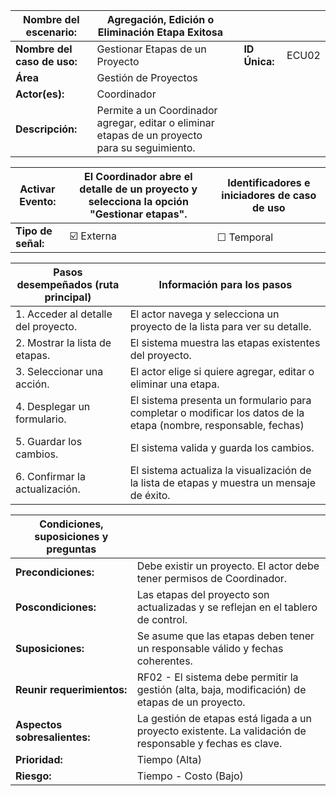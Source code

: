 | **Nombre del escenario:** |Agregación, Edición o Eliminación Etapa Exitosa | | | |
|---|---|---|---|---|
| **Nombre del caso de uso:** | Gestionar Etapas de un Proyecto | | **ID Única:** | ECU02 |
| **Área** | Gestión de Proyectos | | | |
| **Actor(es):** | Coordinador | | | |
| **Descripción:** | Permite a un Coordinador agregar, editar o eliminar etapas de un proyecto para su seguimiento. | | | |

| **Activar Evento:** | El Coordinador abre el detalle de un proyecto y selecciona la opción "Gestionar etapas". | **Identificadores e iniciadores de caso de uso** |
|---|---|---|
| **Tipo de señal:** | ☑️ Externa | ☐ Temporal | |

| **Pasos desempeñados (ruta principal)** | **Información para los pasos** |
|---|---|
| 1. Acceder al detalle del proyecto. | El actor navega y selecciona un proyecto de la lista para ver su detalle. |
| 2. Mostrar la lista de etapas. | El sistema muestra las etapas existentes del proyecto. |
| 3. Seleccionar una acción. | El actor elige si quiere agregar, editar o eliminar una etapa. |
| 4. Desplegar un formulario. | El sistema presenta un formulario para completar o modificar los datos de la etapa (nombre, responsable, fechas) |
| 5. Guardar los cambios. | El sistema valida y guarda los cambios. |
| 6. Confirmar la actualización. | El sistema actualiza la visualización de la lista de etapas y muestra un mensaje de éxito. |

| **Condiciones, suposiciones y preguntas** | |
|---|---|
| **Precondiciones:** | Debe existir un proyecto. El actor debe tener permisos de Coordinador. |
| **Poscondiciones:** | Las etapas del proyecto son actualizadas y se reflejan en el tablero de control. |
| **Suposiciones:** | Se asume que las etapas deben tener un responsable válido y fechas coherentes. |
| **Reunir requerimientos:** | RF02 - El sistema debe permitir la gestión (alta, baja, modificación) de etapas de un proyecto. |
| **Aspectos sobresalientes:** | La gestión de etapas está ligada a un proyecto existente. La validación de responsable y fechas es clave. |
| **Prioridad:** | Tiempo (Alta) |
| **Riesgo:** | Tiempo - Costo (Bajo) |